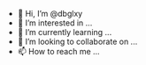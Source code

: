 - 👋 Hi, I’m @dbglxy
- 👀 I’m interested in ...
- 🌱 I’m currently learning ...
- 💞️ I’m looking to collaborate on ...
- 📫 How to reach me ...

<!---
dbglxy/dbglxy is a ✨ special ✨ repository because its `README.md` (this file) appears on your GitHub profile.
You can click the Preview link to take a look at your changes.
--->
